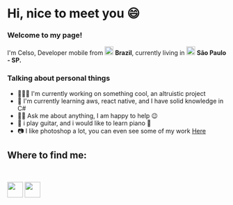<h1>Hi, nice to meet you 😄</h1> 

<h3>Welcome to my page!</h3>
<p>I'm Celso, Developer mobile from <img src="https://cdn.countryflags.com/thumbs/brazil/flag-round-250.png" width=20 height=20> <b>Brazil</b>, 
currently living in <img src="https://upload.wikimedia.org/wikipedia/commons/thumb/1/1a/Bras%C3%A3o_do_estado_de_S%C3%A3o_Paulo.svg/1200px-Bras%C3%A3o_do_estado_de_S%C3%A3o_Paulo.svg.png" width=20 height=20> <b>São Paulo - SP.</b></p>

<h3>Talking about personal things</h3>
<ul>
  <li>👨🏻‍💻 I'm currently working on something cool, an altruistic project</li>
  <li>🌱 I'm currently learning aws, react native, and I have solid knowledge in C# </li>
  <li>🧏🏼 Ask me about anything, I am happy to help 😉</li>
  <li>🎸 i play guitar, and i would like to learn piano 🎹</li>
  <li>📷 I like photoshop a lot, you can even see some of my work <a href="https://www.deviantart.com/nearghale">Here</a></li>
</ul>

<h2>Where to find me:</h2></br>
<p>
  <a href="https://www.linkedin.com/in/celsoavelinoaraujo/"><img src="https://logospng.org/download/linkedin/logo-linkedin-icon-256.png" width=36 height=36></a>
  <a href="https://www.linkedin.com/in/celsoavelinoaraujo/"><img src="https://image.flaticon.com/icons/png/512/281/281769.png" width=36 height=36></a>
</p>
